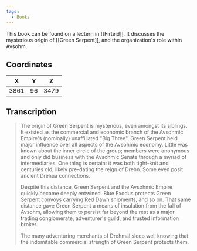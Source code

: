 ```yaml
---
tags:
  - Books
---
```


This book can be found on a lectern in [[Firteid]]. It discusses the mysterious origin of [[Green Serpent]], and the organization's role within Avsohm.

## Coordinates
| **X** | **Y** | **Z** |
| :---: | :---: | :---: |
| 3861  |  96   | 3479  |

## Transcription
> The origin of Green Serpent is mysterious, even amongst its siblings. It existed as the commercial and economic branch of the Avsohmic Empire's (nominally) unaffiliated "Big Three", Green Serpent held major influence over all aspects of the Avsohmic economy. Little was known about the inner circle of the group; members were anonymous and only did business with the Avsohmic Senate through a myriad of intermediaries. One thing is certain: it was both tight-knit and centuries old, likely pre-dating the reign of Drehn. Some even posit ancient Drehua connections.
>
> Despite this distance, Green Serpent and the Avsohmic Empire quickly became deeply entwined. Blue Exodus protects Green Serpent convoys carrying Red Dawn shipments, and so on. That same distance gave Green Serpent a means of insulation from the fall of Avsohm, allowing them to persist far beyond the rest as a major trading conglomerate, adventurer's guild, and trusted information broker.
>
> The many adventuring merchants of Drehmal sleep well knowing that the indomitable commercial strength of Green Serpent protects them.

